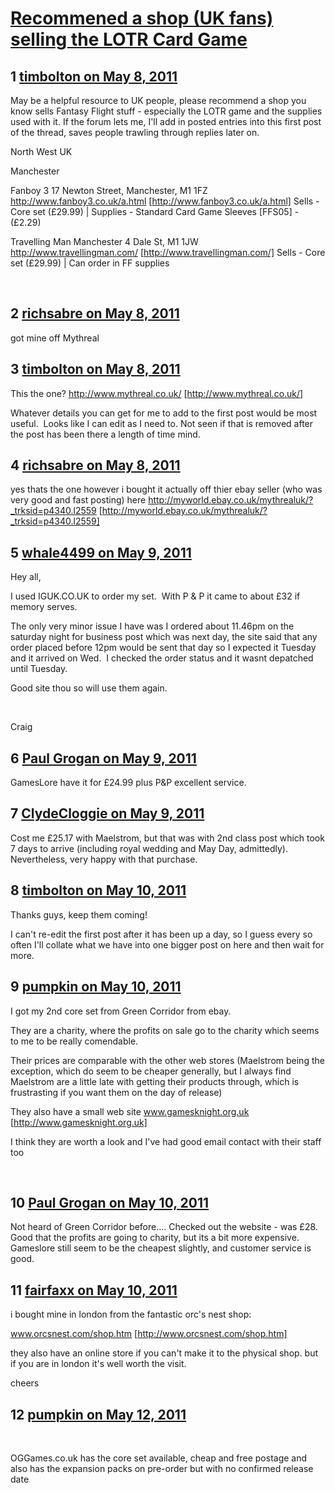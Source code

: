 # [Recommened a shop (UK fans) selling the LOTR Card Game](https://community.fantasyflightgames.com/topic/46484-recommened-a-shop-uk-fans-selling-the-lotr-card-game/)

## 1 [timbolton on May 8, 2011](https://community.fantasyflightgames.com/topic/46484-recommened-a-shop-uk-fans-selling-the-lotr-card-game/?do=findComment&comment=465331)

May be a helpful resource to UK people, please recommend a shop you know sells Fantasy Flight stuff - especially the LOTR game and the supplies used with it. If the forum lets me, I'll add in posted entries into this first post of the thread, saves people trawling through replies later on.

North West UK

Manchester

Fanboy 3
17 Newton Street, Manchester, M1 1FZ
http://www.fanboy3.co.uk/a.html [http://www.fanboy3.co.uk/a.html]
Sells - Core set (£29.99) | Supplies - Standard Card Game Sleeves [FFS05] - (£2.29)

Travelling Man Manchester
4 Dale St, M1 1JW
http://www.travellingman.com/ [http://www.travellingman.com/]
Sells - Core set (£29.99) | Can order in FF supplies
 

 

## 2 [richsabre on May 8, 2011](https://community.fantasyflightgames.com/topic/46484-recommened-a-shop-uk-fans-selling-the-lotr-card-game/?do=findComment&comment=465343)

got mine off Mythreal

## 3 [timbolton on May 8, 2011](https://community.fantasyflightgames.com/topic/46484-recommened-a-shop-uk-fans-selling-the-lotr-card-game/?do=findComment&comment=465347)

This the one? http://www.mythreal.co.uk/ [http://www.mythreal.co.uk/]

Whatever details you can get for me to add to the first post would be most useful. 
Looks like I can edit as I need to. Not seen if that is removed after the post has been there a length of time mind.

## 4 [richsabre on May 8, 2011](https://community.fantasyflightgames.com/topic/46484-recommened-a-shop-uk-fans-selling-the-lotr-card-game/?do=findComment&comment=465351)

yes thats the one however i bought it actually off thier ebay seller (who was very good and fast posting) here http://myworld.ebay.co.uk/mythrealuk/?_trksid=p4340.l2559 [http://myworld.ebay.co.uk/mythrealuk/?_trksid=p4340.l2559]

## 5 [whale4499 on May 9, 2011](https://community.fantasyflightgames.com/topic/46484-recommened-a-shop-uk-fans-selling-the-lotr-card-game/?do=findComment&comment=465607)

Hey all,

I used IGUK.CO.UK to order my set.  With P & P it came to about £32 if memory serves. 

The only very minor issue I have was I ordered about 11.46pm on the saturday night for business post which was next day, the site said that any order placed before 12pm would be sent that day so I expected it Tuesday and it arrived on Wed.  I checked the order status and it wasnt depatched until Tuesday.

Good site thou so will use them again.

 

Craig

## 6 [Paul Grogan on May 9, 2011](https://community.fantasyflightgames.com/topic/46484-recommened-a-shop-uk-fans-selling-the-lotr-card-game/?do=findComment&comment=465619)

GamesLore have it for £24.99 plus P&P excellent service.

## 7 [ClydeCloggie on May 9, 2011](https://community.fantasyflightgames.com/topic/46484-recommened-a-shop-uk-fans-selling-the-lotr-card-game/?do=findComment&comment=465683)

Cost me £25.17 with Maelstrom, but that was with 2nd class post which took 7 days to arrive (including royal wedding and May Day, admittedly). Nevertheless, very happy with that purchase.

## 8 [timbolton on May 10, 2011](https://community.fantasyflightgames.com/topic/46484-recommened-a-shop-uk-fans-selling-the-lotr-card-game/?do=findComment&comment=466020)

Thanks guys, keep them coming!

I can't re-edit the first post after it has been up a day, so I guess every so often I'll collate what we have into one bigger post on here and then wait for more.

## 9 [pumpkin on May 10, 2011](https://community.fantasyflightgames.com/topic/46484-recommened-a-shop-uk-fans-selling-the-lotr-card-game/?do=findComment&comment=466080)

I got my 2nd core set from Green Corridor from ebay.

They are a charity, where the profits on sale go to the charity which seems to me to be really comendable.

Their prices are comparable with the other web stores (Maelstrom being the exception, which do seem to be cheaper generally, but I always find Maelstrom are a little late with getting their products through, which is frustrasting if you want them on the day of release)

They also have a small web site www.gamesknight.org.uk [http://www.gamesknight.org.uk]

I think they are worth a look and I've had good email contact with their staff too

 

## 10 [Paul Grogan on May 10, 2011](https://community.fantasyflightgames.com/topic/46484-recommened-a-shop-uk-fans-selling-the-lotr-card-game/?do=findComment&comment=466089)

Not heard of Green Corridor before.... Checked out the website - was £28.  Good that the profits are going to charity, but its a bit more expensive.  Gameslore still seem to be the cheapest slightly, and customer service is good.

## 11 [fairfaxx on May 10, 2011](https://community.fantasyflightgames.com/topic/46484-recommened-a-shop-uk-fans-selling-the-lotr-card-game/?do=findComment&comment=466230)

i bought mine in london from the fantastic orc's nest shop:

www.orcsnest.com/shop.htm [http://www.orcsnest.com/shop.htm]

they also have an online store if you can't make it to the physical shop. but if you are in london it's well worth the visit.

cheers

## 12 [pumpkin on May 12, 2011](https://community.fantasyflightgames.com/topic/46484-recommened-a-shop-uk-fans-selling-the-lotr-card-game/?do=findComment&comment=467149)

 

OGGames.co.uk has the core set available, cheap and free postage and also has the expansion packs on pre-order but with no confirmed release date


